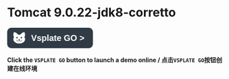 # Tomcat 9.0.22-jdk8-corretto

<a href="https://www.vsplate.com/?docker-compose=https://github.com/vsplate/dcenvs/tomcat/9.0.22-jdk8-corretto"><img alt="VSPLATE GO" src="https://raw.githubusercontent.com/vsplate/images/master/vsgo_btn.png" width="200px"></a>

**Click the `VSPLATE GO` button to launch a demo online / 点击`VSPLATE GO`按钮创建在线环境**